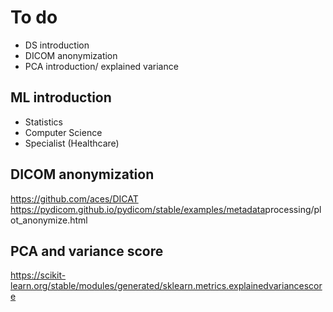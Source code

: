 # To do
- DS introduction
- DICOM anonymization
- PCA introduction/ explained variance

## ML introduction
 - Statistics
 - Computer Science
 - Specialist (Healthcare)

## DICOM anonymization
https://github.com/aces/DICAT</li>
 https://pydicom.github.io/pydicom/stable/examples/metadata</em>processing/plot_anonymize.html

## PCA and variance score
https://scikit-learn.org/stable/modules/generated/sklearn.metrics.explainedvariancescore
